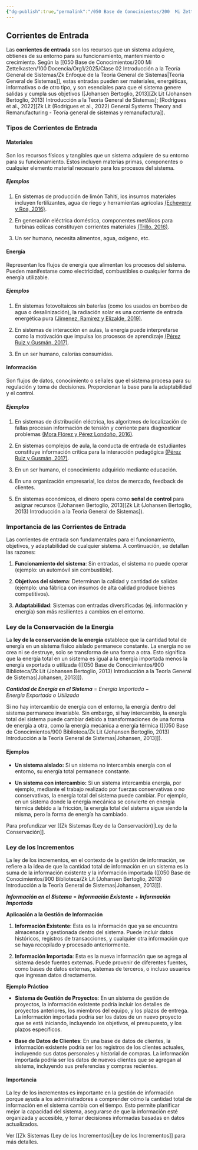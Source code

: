 ```yaml
---
{"dg-publish":true,"permalink":"/050 Base de Conocimientos/200  Mi Zettelkasten/100 Docencia/Org1/2025/Clase 07 Elementos de un Sistema (Corriente de Entrada y Proceso de Conversión)/Zk Sistemas (Corrientes de Entrada)/","tags":["digitalGarden"]}
---
```


## Corrientes de Entrada

Las **corrientes de entrada** son los recursos que un sistema adquiere, obtienes de su entorno para su funcionamiento, mantenimiento o crecimiento. Según la [[050 Base de Conocimientos/200  Mi Zettelkasten/100 Docencia/Org1/2025/Clase 02 Introducción a la Teoría General de Sistemas/Zk Enfoque de la Teoría General de Sistemas\|Teoría General de Sistemas]], estas entradas pueden ser materiales, energéticas, informativas o de otro tipo, y son esenciales para que el sistema genere salidas y cumpla sus objetivos ([Johansen Bertoglio, 2013][Zk Lit (Johansen Bertoglio, 2013) Introducción a la Teoría General de Sistemas]; [Rodrigues et al., 2022][Zk Lit (Rodrigues et al., 2022) General Systems Theory and Remanufacturing - Teoría general de sistemas y remanufactura]).

### Tipos de Corrientes de Entrada

#### Materiales
Son los recursos físicos y tangibles que un sistema adquiere de su entorno para su funcionamiento. Estos incluyen materias primas, componentes o cualquier elemento material necesario para los procesos del sistema.  

##### Ejemplos
1. En sistemas de producción de limón Tahití, los insumos materiales incluyen fertilizantes, agua de riego y herramientas agrícolas [(Echeverry y Roa, 2016)](https://www.semanticscholar.org/paper/d1a5baea6eb48c49a993451e2af27ee4e593d23a).

2. En generación eléctrica doméstica, componentes metálicos para turbinas eólicas constituyen corrientes materiales [(Trillo, 2016)](https://www.semanticscholar.org/paper/f6e912713b8515d3a38fb5de96f278e871305a2a).

3. Un ser humano, necesita alimentos, agua, oxígeno, etc.

#### Energía
Representan los flujos de energía que alimentan los procesos del sistema. Pueden manifestarse como electricidad, combustibles o cualquier forma de energía utilizable.

##### Ejemplos
1. En sistemas fotovoltaicos sin baterías (como los usados en bombeo de agua o desalinización), la radiación solar es una corriente de entrada energética pura [(Jimenez, Ramirez y Elizalde, 2019)](https://www.semanticscholar.org/paper/MODELADO-DEL-INVERSOR-MONOFÁSICO-PARA-INVESTIGAR-EL-Jiménez-Ramírez/0a152a6b1adca20ecb1644a3fcdb7e7970017039).

2. En sistemas de interacción en aulas, la energía puede interpretarse como la motivación que impulsa los procesos de aprendizaje [(Pérez Ruiz y Gusmán, 2017)](https://www.semanticscholar.org/paper/176ba8e19e7a98f83c9b76e8a2895b9666f9a0bd).

3. En un ser humano, calorías consumidas.

#### Información
Son flujos de datos, conocimiento o señales que el sistema procesa para su regulación y toma de decisiones. Proporcionan la base para la adaptabilidad y el control.

##### Ejemplos
1. En sistemas de distribución eléctrica, los algoritmos de localización de fallas procesan información de tensión y corriente para diagnosticar problemas [(Mora Flórez y Pérez Londoño, 2016)](https://www.semanticscholar.org/paper/befe92d14896261a27e40a693119951596d40e53).

2. En sistemas complejos de aula, la conducta de entrada de estudiantes constituye información crítica para la interacción pedagógica [(Pérez Ruiz y Gusmán, 2017)](https://www.semanticscholar.org/paper/176ba8e19e7a98f83c9b76e8a2895b9666f9a0bd).

3. En un ser humano, el conocimiento adquirido mediante educación.

4. En una organización empresarial, los datos de mercado, feedback de clientes.

5. En sistemas económicos, el dinero opera como **señal de control** para asignar recursos ([Johansen Bertoglio, 2013][Zk Lit (Johansen Bertoglio, 2013) Introducción a la Teoría General de Sistemas]).

### Importancia de las Corrientes de Entrada

Las corrientes de entrada son fundamentales para el funcionamiento, objetivos, y adaptabilidad de cualquier sistema. A continuación, se detallan las razones:

1. **Funcionamiento del sistema**: Sin entradas, el sistema no puede operar (ejemplo: un automóvil sin combustible).

2. **Objetivos del sistema**: Determinan la calidad y cantidad de salidas (ejemplo: una fábrica con insumos de alta calidad produce bienes competitivos).

3. **Adaptabilidad**: Sistemas con entradas diversificadas (ej. información y energía) son más resilientes a cambios en el entorno.

### Ley de la Conservación de la Energía

La **ley de la conservación de la energía** establece que la cantidad total de energía en un sistema físico aislado permanece constante. La energía no se crea ni se destruye, solo se transforma de una forma a otra. Esto significa que la energía total en un sistema es igual a la energía importada menos la energía exportada o utilizada ([[050 Base de Conocimientos/900 Biblioteca/Zk Lit (Johansen Bertoglio, 2013) Introducción a la Teoría General de Sistemas\|Johansen, 2013]]).

_**Cantidad de Energía en el Sistema**_ = _Energía Importada_ − _Energía Exportada o Utilizada_

Si no hay intercambio de energía con el entorno, la energía dentro del sistema permanece invariable. Sin embargo, si hay intercambio, la energía total del sistema puede cambiar debido a transformaciones de una forma de energía a otra, como la energía mecánica a energía térmica ([[050 Base de Conocimientos/900 Biblioteca/Zk Lit (Johansen Bertoglio, 2013) Introducción a la Teoría General de Sistemas\|Johansen, 2013]]).

#### Ejemplos

- **Un sistema aislado:** Si un sistema no intercambia energía con el entorno, su energía total permanece constante.

- **Un sistema con intercambio:** Si un sistema intercambia energía, por ejemplo, mediante el trabajo realizado por fuerzas conservativas o no conservativas, la energía total del sistema puede cambiar. Por ejemplo, en un sistema donde la energía mecánica se convierte en energía térmica debido a la fricción, la energía total del sistema sigue siendo la misma, pero la forma de energía ha cambiado.

Para profundizar ver [[Zk Sistemas (Ley de la Conservación)\|Ley de la Conservación]].

### Ley de los Incrementos

La ley de los incrementos, en el contexto de la gestión de información, se refiere a la idea de que la cantidad total de información en un sistema es la suma de la información existente y la información importada ([[050 Base de Conocimientos/900 Biblioteca/Zk Lit (Johansen Bertoglio, 2013) Introducción a la Teoría General de Sistemas\|Johansen, 2013]]). 

**_Información en el Sistema_** = **_Información Existente_** + **_Información Importada_**

**Aplicación a la Gestión de Información**

1. **Información Existente**: Esta es la información que ya se encuentra almacenada y gestionada dentro del sistema. Puede incluir datos históricos, registros de transacciones, y cualquier otra información que se haya recopilado y procesado anteriormente.

2. **Información Importada**: Esta es la nueva información que se agrega al sistema desde fuentes externas. Puede provenir de diferentes fuentes, como bases de datos externas, sistemas de terceros, o incluso usuarios que ingresan datos directamente.

**Ejemplo Práctico**

- **Sistema de Gestión de Proyectos**: En un sistema de gestión de proyectos, la información existente podría incluir los detalles de proyectos anteriores, los miembros del equipo, y los plazos de entrega. La información importada podría ser los datos de un nuevo proyecto que se está iniciando, incluyendo los objetivos, el presupuesto, y los plazos específicos.

- **Base de Datos de Clientes**: En una base de datos de clientes, la información existente podría ser los registros de los clientes actuales, incluyendo sus datos personales y historial de compras. La información importada podría ser los datos de nuevos clientes que se agregan al sistema, incluyendo sus preferencias y compras recientes.

#### Importancia

La ley de los incrementos es importante en la gestión de información porque ayuda a los administradores a comprender cómo la cantidad total de información en el sistema cambia con el tiempo. Esto permite planificar mejor la capacidad del sistema, asegurarse de que la información esté organizada y accesible, y tomar decisiones informadas basadas en datos actualizados.

Ver [[Zk Sistemas (Ley de los Incrementos)\|Ley de los Incrementos]] para más detalles.
